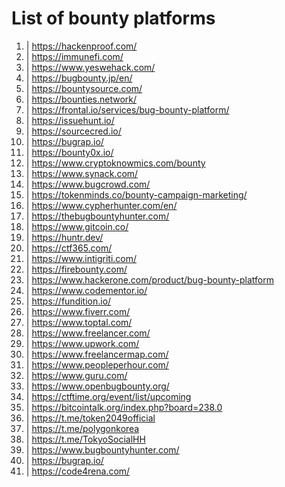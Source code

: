 # List of bounty platforms



1. | https://hackenproof.com/
2. | https://immunefi.com/
3. | https://www.yeswehack.com/
4. | https://bugbounty.jp/en/
5. | https://bountysource.com/
6. | https://bounties.network/
7. | https://frontal.io/services/bug-bounty-platform/
8. | https://issuehunt.io/
9. | https://sourcecred.io/
10. | https://bugrap.io/
11. | https://bounty0x.io/
12. | https://www.cryptoknowmics.com/bounty
13. | https://www.synack.com/
14. | https://www.bugcrowd.com/
15. | https://tokenminds.co/bounty-campaign-marketing/
16. | https://www.cypherhunter.com/en/
17. | https://thebugbountyhunter.com/
18. | https://www.gitcoin.co/
19. | https://huntr.dev/
20. | https://ctf365.com/
21. | https://www.intigriti.com/
22. | https://firebounty.com/
23. | https://www.hackerone.com/product/bug-bounty-platform
24. | https://www.codementor.io/
25. | https://fundition.io/
26. | https://www.fiverr.com/
27. | https://www.toptal.com/
28. | https://www.freelancer.com/
29. | https://www.upwork.com/
30. | https://www.freelancermap.com/
31. | https://www.peopleperhour.com/
32. | https://www.guru.com/
33. | https://www.openbugbounty.org/
34. | https://ctftime.org/event/list/upcoming
35. | https://bitcointalk.org/index.php?board=238.0
36. | https://t.me/token2049official
37. | https://t.me/polygonkorea
38. | https://t.me/TokyoSocialHH
39. | https://www.bugbountyhunter.com/
40. | https://bugrap.io/
41. | https://code4rena.com/
